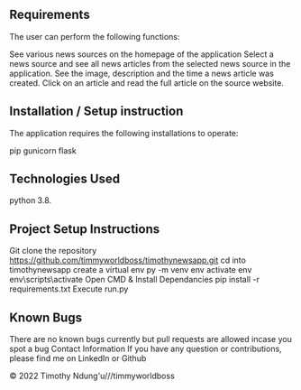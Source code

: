 ## Requirements
The user can perform the following functions:

See various news sources on the homepage of the application
Select a news source and see all news articles from the selected news source in the application.
See the image, description and the time a news article was created.
Click on an article and read the full article on the source website.
## Installation / Setup instruction
The application requires the following installations to operate:

pip
gunicorn
flask
## Technologies Used
python 3.8.
## Project Setup Instructions
Git clone the repository
https://github.com/timmyworldboss/timothynewsapp.git
cd into timothynewsapp
create a virtual env
py -m venv env
activate env
env\scripts\activate
Open CMD & Install Dependancies
pip install -r requirements.txt
Execute run.py
## Known Bugs
There are no known bugs currently but pull requests are allowed incase you spot a bug
Contact Information
If you have any question or contributions, please find me on LinkedIn or Github

© 2022 Timothy Ndung'u///timmyworldboss
